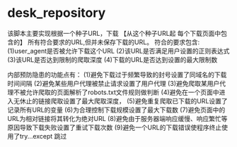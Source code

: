 # desk_repository
该脚本主要实现根据一个种子URL，下载 【从这个种子URL起  每个下载页面中包含的】  所有符合要求的URL,但并未保存下载的URL。
符合的要求包含: 
(1)user_agent是否被允许下载这个URL 
(2)该URL是否满足用户设置的正则表达式 
(3)该URL是否达到限制的爬取深度
(4)下载的URL是否达到设置的最大限制数

内部预防隐患的功能点有：
(1)避免下载过于频繁导致的封号设置了同域名的下载时间间隔
(2)避免某些用户代理被禁止请求设置了用户代理
(3)避免爬取某用户代理不被允许爬取的页面解析了robots.txt文件规则做判断
(4)避免在一个页面中进入无休止的链接爬取设置了最大爬取深度，
(5)避免重复爬取已下载的URL设置了记录所有URL的变量
(6)为合理控制下载规模设置了最大下载数
(7)避免页面中的URL为相对链接将其转化为绝对URL
(8)避免由于服务器端响应缓慢、响应繁忙等原因导致下载失败设置了重试下载次数
(9)避免一个URL的下载错误使程序终止使用了try...except 跳过

